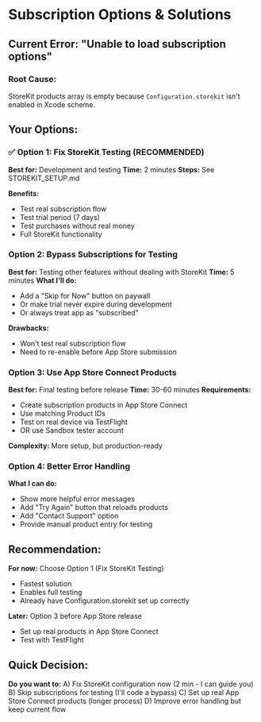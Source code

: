 # Subscription Options & Solutions

## Current Error: "Unable to load subscription options"

### Root Cause:
StoreKit products array is empty because `Configuration.storekit` isn't enabled in Xcode scheme.

## Your Options:

### ✅ Option 1: Fix StoreKit Testing (RECOMMENDED)
**Best for:** Development and testing
**Time:** 2 minutes
**Steps:** See STOREKIT_SETUP.md

**Benefits:**
- Test real subscription flow
- Test trial period (7 days)
- Test purchases without real money
- Full StoreKit functionality

### Option 2: Bypass Subscriptions for Testing
**Best for:** Testing other features without dealing with StoreKit
**Time:** 5 minutes
**What I'll do:**
- Add a "Skip for Now" button on paywall
- Or make trial never expire during development
- Or always treat app as "subscribed" 

**Drawbacks:**
- Won't test real subscription flow
- Need to re-enable before App Store submission

### Option 3: Use App Store Connect Products
**Best for:** Final testing before release
**Time:** 30-60 minutes
**Requirements:**
- Create subscription products in App Store Connect
- Use matching Product IDs
- Test on real device via TestFlight
- OR use Sandbox tester account

**Complexity:** More setup, but production-ready

### Option 4: Better Error Handling
**What I can do:**
- Show more helpful error messages
- Add "Try Again" button that reloads products
- Add "Contact Support" option
- Provide manual product entry for testing

## Recommendation:

**For now:** Choose Option 1 (Fix StoreKit Testing)
- Fastest solution
- Enables full testing
- Already have Configuration.storekit set up correctly

**Later:** Option 3 before App Store release
- Set up real products in App Store Connect
- Test with TestFlight

## Quick Decision:

**Do you want to:**
A) Fix StoreKit configuration now (2 min - I can guide you)
B) Skip subscriptions for testing (I'll code a bypass)
C) Set up real App Store Connect products (longer process)
D) Improve error handling but keep current flow
